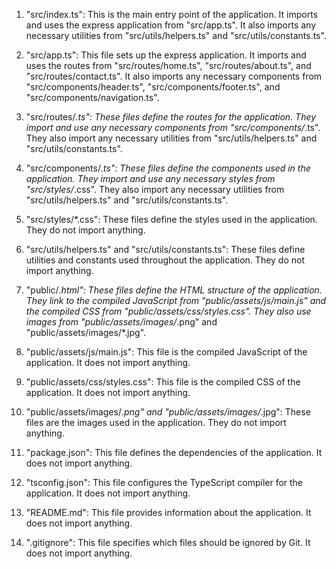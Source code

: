1. "src/index.ts": This is the main entry point of the application. It imports and uses the express application from "src/app.ts". It also imports any necessary utilities from "src/utils/helpers.ts" and "src/utils/constants.ts".

2. "src/app.ts": This file sets up the express application. It imports and uses the routes from "src/routes/home.ts", "src/routes/about.ts", and "src/routes/contact.ts". It also imports any necessary components from "src/components/header.ts", "src/components/footer.ts", and "src/components/navigation.ts".

3. "src/routes/*.ts": These files define the routes for the application. They import and use any necessary components from "src/components/*.ts". They also import any necessary utilities from "src/utils/helpers.ts" and "src/utils/constants.ts".

4. "src/components/*.ts": These files define the components used in the application. They import and use any necessary styles from "src/styles/*.css". They also import any necessary utilities from "src/utils/helpers.ts" and "src/utils/constants.ts".

5. "src/styles/*.css": These files define the styles used in the application. They do not import anything.

6. "src/utils/helpers.ts" and "src/utils/constants.ts": These files define utilities and constants used throughout the application. They do not import anything.

7. "public/*.html": These files define the HTML structure of the application. They link to the compiled JavaScript from "public/assets/js/main.js" and the compiled CSS from "public/assets/css/styles.css". They also use images from "public/assets/images/*.png" and "public/assets/images/*.jpg".

8. "public/assets/js/main.js": This file is the compiled JavaScript of the application. It does not import anything.

9. "public/assets/css/styles.css": This file is the compiled CSS of the application. It does not import anything.

10. "public/assets/images/*.png" and "public/assets/images/*.jpg": These files are the images used in the application. They do not import anything.

11. "package.json": This file defines the dependencies of the application. It does not import anything.

12. "tsconfig.json": This file configures the TypeScript compiler for the application. It does not import anything.

13. "README.md": This file provides information about the application. It does not import anything.

14. ".gitignore": This file specifies which files should be ignored by Git. It does not import anything.